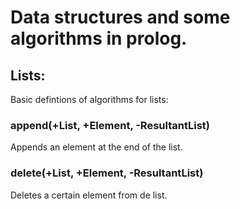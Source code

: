 # Data structures and some algorithms in prolog.

## Lists:

Basic defintions of algorithms for lists:

### append(+List, +Element, -ResultantList)

Appends an element at the end of the list.

### delete(+List, +Element, -ResultantList)

Deletes a certain element from de list.
